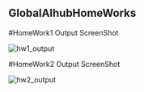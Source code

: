 ## GlobalAIhubHomeWorks

#HomeWork1 Output ScreenShot

![hw1_output](https://user-images.githubusercontent.com/22706674/102911712-7f321c00-448d-11eb-9492-c62978f44d7d.png)

#HomeWork2 Output ScreenShot

![hw2_output](https://user-images.githubusercontent.com/22706674/103103018-f7d0de00-462f-11eb-8699-e085dc1a2a61.png)
